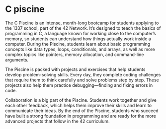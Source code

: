 # C piscine
The C Piscine is an intense, month-long bootcamp for students applying to the 1337 school, part of the 42 Network. It’s designed to teach the basics of programming in C, a language known for working close to the computer’s memory, so students can understand how things actually work inside a computer. During the Piscine, students learn about basic programming concepts like data types, loops, conditionals, and arrays, as well as more complex topics like pointers, memory allocation, and command-line arguments.

The Piscine is packed with projects and exercises that help students develop problem-solving skills. Every day, they complete coding challenges that require them to think carefully and solve problems step by step. These projects also help them practice debugging—finding and fixing errors in code.

Collaboration is a big part of the Piscine. Students work together and give each other feedback, which helps them improve their skills and learn to communicate their ideas. By the end of the Piscine, students who succeed have built a strong foundation in programming and are ready for the more advanced projects that follow in the 42 curriculum.
